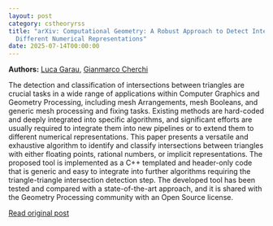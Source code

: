 ```yaml
---
layout: post
category: cstheoryrss
title: "arXiv: Computational Geometry: A Robust Approach to Detect Intersections between Triangles with
  Different Numerical Representations"
date: 2025-07-14T00:00:00
---
```


**Authors:** [Luca Garau](https://dblp.uni-trier.de/search?q=Luca+Garau), [Gianmarco Cherchi](https://dblp.uni-trier.de/search?q=Gianmarco+Cherchi)

The detection and classification of intersections between triangles are
crucial tasks in a wide range of applications within Computer Graphics and
Geometry Processing, including mesh Arrangements, mesh Booleans, and generic
mesh processing and fixing tasks. Existing methods are hard-coded and deeply
integrated into specific algorithms, and significant efforts are usually
required to integrate them into new pipelines or to extend them to different
numerical representations. This paper presents a versatile and exhaustive
algorithm to identify and classify intersections between triangles with either
floating points, rational numbers, or implicit representations. The proposed
tool is implemented as a C++ templated and header-only code that is generic and
easy to integrate into further algorithms requiring the triangle-triangle
intersection detection step. The developed tool has been tested and compared
with a state-of-the-art approach, and it is shared with the Geometry Processing
community with an Open Source license.

[Read original post](http://arxiv.org/abs/2507.08478v1)
